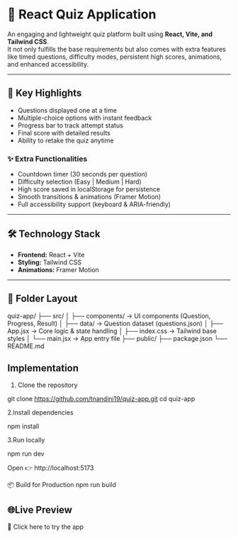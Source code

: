 # 🎯 React Quiz Application

An engaging and lightweight quiz platform built using **React, Vite, and Tailwind CSS**.  
It not only fulfills the base requirements but also comes with extra features like timed questions, difficulty modes, persistent high scores, animations, and enhanced accessibility.

---

## 🚀 Key Highlights

- Questions displayed one at a time  
- Multiple-choice options with instant feedback  
- Progress bar to track attempt status  
- Final score with detailed results  
- Ability to retake the quiz anytime  

### ✨ Extra Functionalities
- Countdown timer (30 seconds per question)  
- Difficulty selection (Easy | Medium | Hard)  
- High score saved in localStorage for persistence  
- Smooth transitions & animations (Framer Motion)  
- Full accessibility support (keyboard & ARIA-friendly)  

---

## 🛠️ Technology Stack

- **Frontend:** React + Vite  
- **Styling:** Tailwind CSS  
- **Animations:** Framer Motion  

---

## 📂 Folder Layout

quiz-app/
├── src/
│ ├── components/ → UI components (Question, Progress, Result)
│ ├── data/ → Question dataset (questions.json)
│ ├── App.jsx → Core logic & state handling
│ ├── index.css → Tailwind base styles
│ └── main.jsx → App entry file
├── public/
├── package.json
└── README.md

## Implementation

1. Clone the repository

git clone https://github.com/tnandini19/quiz-app.git
cd quiz-app


2.Install dependencies

npm install


3.Run locally

npm run dev


Open 👉 http://localhost:5173

📦 Build for Production
npm run build

## 🌐Live Preview

🔗 Click here to try the app